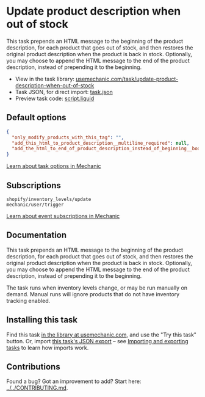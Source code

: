 # Update product description when out of stock

This task prepends an HTML message to the beginning of the product description, for each product that goes out of stock, and then restores the original product description when the product is back in stock. Optionally, you may choose to append the HTML message to the end of the product description, instead of prepending it to the beginning.

* View in the task library: [usemechanic.com/task/update-product-description-when-out-of-stock](https://usemechanic.com/task/update-product-description-when-out-of-stock)
* Task JSON, for direct import: [task.json](../../tasks/update-product-description-when-out-of-stock.json)
* Preview task code: [script.liquid](./script.liquid)

## Default options

```json
{
  "only_modify_products_with_this_tag": "",
  "add_this_html_to_product_description__multiline_required": null,
  "add_the_html_to_end_of_product_description_instead_of_beginning__boolean": false
}
```

[Learn about task options in Mechanic](https://docs.usemechanic.com/article/471-task-options)

## Subscriptions

```liquid
shopify/inventory_levels/update
mechanic/user/trigger
```

[Learn about event subscriptions in Mechanic](https://docs.usemechanic.com/article/408-subscriptions)

## Documentation

This task prepends an HTML message to the beginning of the product description, for each product that goes out of stock, and then restores the original product description when the product is back in stock. Optionally, you may choose to append the HTML message to the end of the product description, instead of prepending it to the beginning.

The task runs when inventory levels change, or may be run manually on demand. Manual runs will ignore products that do not have inventory tracking enabled.

## Installing this task

Find this task [in the library at usemechanic.com](https://usemechanic.com/task/update-product-description-when-out-of-stock), and use the "Try this task" button. Or, import [this task's JSON export](../../tasks/update-product-description-when-out-of-stock.json) – see [Importing and exporting tasks](https://docs.usemechanic.com/article/505-importing-and-exporting-tasks) to learn how imports work.

## Contributions

Found a bug? Got an improvement to add? Start here: [../../CONTRIBUTING.md](../../CONTRIBUTING.md).
